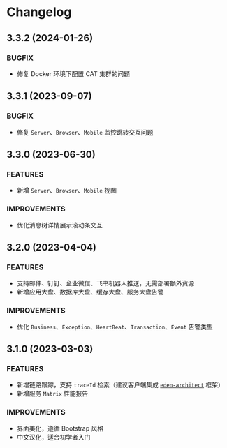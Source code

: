 # Changelog

## 3.3.2 (2024-01-26)

### BUGFIX

- 修复 Docker 环境下配置 CAT 集群的问题

## 3.3.1 (2023-09-07)

### BUGFIX

- 修复 `Server`、`Browser`、`Mobile` 监控跳转交互问题

## 3.3.0 (2023-06-30)

### FEATURES

- 新增 `Server`、`Browser`、`Mobile` 视图

### IMPROVEMENTS

- 优化消息树详情展示滚动条交互

## 3.2.0 (2023-04-04)

### FEATURES

- 支持邮件、钉钉、企业微信、飞书机器人推送，无需部署额外资源
- 新增应用大盘、数据库大盘、缓存大盘、服务大盘告警

### IMPROVEMENTS

- 优化 `Business`、`Exception`、`HeartBeat`、`Transaction`、`Event` 告警类型

## 3.1.0 (2023-03-03)

### FEATURES

- 新增链路跟踪，支持 `traceId` 检索（建议客户端集成 [`eden-architect`](https://github.com/shiyindaxiaojie/eden-architect.git) 框架）
- 新增服务 `Matrix` 性能报告

### IMPROVEMENTS

- 界面美化，遵循 Bootstrap 风格
- 中文汉化，适合初学者入门
